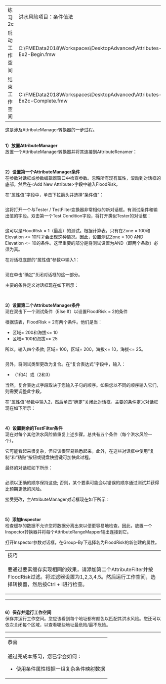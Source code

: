   
  <div id="readme" class="readme blob instapaper_body">
    <article class="markdown-body entry-content" itemprop="text">
<table>
<tbody><tr>
<td>
<i></i><font style="vertical-align: inherit;"><font style="vertical-align: inherit;">
练习2c
</font></font></td>
<td><font style="vertical-align: inherit;"><font style="vertical-align: inherit;">
洪水风险项目：条件值法
</font></font></td>
</tr>
<tr>
<td><font style="vertical-align: inherit;"><font style="vertical-align: inherit;">启动工作空间</font></font></td>
<td><font style="vertical-align: inherit;"><font style="vertical-align: inherit;">C:\FMEData2018\Workspaces\DesktopAdvanced\Attributes-Ex2-Begin.fmw</font></font></td>
</tr>
<tr>
<td><font style="vertical-align: inherit;"><font style="vertical-align: inherit;">结束工作空间</font></font></td>
<td><font style="vertical-align: inherit;"><font style="vertical-align: inherit;">C:\FMEData2018\Workspaces\DesktopAdvanced\Attributes-Ex2c-Complete.fmw</font></font></td>
</tr>
</tbody></table>
<p><font style="vertical-align: inherit;"><font style="vertical-align: inherit;">这是涉及AttributeManager转换器的一步过程。</font></font></p>
<p><br><strong><font style="vertical-align: inherit;"><font style="vertical-align: inherit;">1）放置AttributeManager</font></font></strong>
<br><font style="vertical-align: inherit;"><font style="vertical-align: inherit;">放置一个AttributeManager转换器并将其连接到AttributeRenamer：</font></font></p>
<p><a target="_blank" href="https://github.com/safesoftware/FMETraining/blob/Desktop-Advanced-2018/DesktopAdvanced1Attributes/Images/Img1.234.Ex2c.AttributeManagerOnCanvas.png"><img src="./Images/Img1.234.Ex2c.AttributeManagerOnCanvas.png" alt="" style="max-width:100%;"></a></p>
<p><br><strong><font style="vertical-align: inherit;"><font style="vertical-align: inherit;">2）设置第一个AttributeManager条件</font></font></strong>
<br><font style="vertical-align: inherit;"><font style="vertical-align: inherit;">在参数对话框或参数编辑器窗口中检查参数。</font><font style="vertical-align: inherit;">忽略所有现有属性，滚动到对话框的底部，然后在&lt;Add New Attribute&gt;字段中输入FloodRisk。</font></font></p>
<p><font style="vertical-align: inherit;"><font style="vertical-align: inherit;">在“属性值”字段中，单击下拉箭头并选择“条件值”：</font></font></p>
<p><a target="_blank" href="https://github.com/safesoftware/FMETraining/blob/Desktop-Advanced-2018/DesktopAdvanced1Attributes/Images/Img1.235.Ex2c.AttributeManagerConditionalParam.png"><img src="./Images/Img1.235.Ex2c.AttributeManagerConditionalParam.png" alt="" style="max-width:100%;"></a></p>
<p><font style="vertical-align: inherit;"><font style="vertical-align: inherit;">这将打开一个与Tester / TestFilter变换器非常相似的新对话框。</font><font style="vertical-align: inherit;">有测试条件和输出值的字段。</font><font style="vertical-align: inherit;">双击第一个Test Condition字段，将打开类似Tester的对话框：</font></font></p>
<p><a target="_blank" href="https://github.com/safesoftware/FMETraining/blob/Desktop-Advanced-2018/DesktopAdvanced1Attributes/Images/Img1.236.Ex2c.AttrManagerConditionalFirstCondition.png"><img src="./Images/Img1.236.Ex2c.AttrManagerConditionalFirstCondition.png" alt="" style="max-width:100%;"></a></p>
<p><font style="vertical-align: inherit;"><font style="vertical-align: inherit;">这可以是FloodRisk = 1（最高）的测试。</font><font style="vertical-align: inherit;">根据计算表，只有在Zone = 100和Elevation &lt;= 10时才会出现这种情况。因此，设置测试Zone = 100 AND Elevation &lt;= 10的条件。这里重要的部分是将测试设置为AND（即两个条款）必须为真。</font></font></p>
<p><font style="vertical-align: inherit;"><font style="vertical-align: inherit;">在对话框底部的“属性值”参数中输入1：</font></font></p>
<p><a target="_blank" href="https://github.com/safesoftware/FMETraining/blob/Desktop-Advanced-2018/DesktopAdvanced1Attributes/Images/Img1.237.Ex2c.AttrManagerFirstConditionSetup.png"><img src="./Images/Img1.237.Ex2c.AttrManagerFirstConditionSetup.png" alt="" style="max-width:100%;"></a></p>
<p><font style="vertical-align: inherit;"><font style="vertical-align: inherit;">现在单击“确定”关闭对话框的这一部分。</font></font></p>
<p><font style="vertical-align: inherit;"><font style="vertical-align: inherit;">主要的条件定义对话框现在如下所示：</font></font></p>
<p><a target="_blank" href="https://github.com/safesoftware/FMETraining/blob/Desktop-Advanced-2018/DesktopAdvanced1Attributes/Images/Img1.238.Ex2c.AttrManagerConditionalAfterFirstCondition.png"><img src="./Images/Img1.238.Ex2c.AttrManagerConditionalAfterFirstCondition.png" alt="" style="max-width:100%;"></a></p>
<p><br><strong><font style="vertical-align: inherit;"><font style="vertical-align: inherit;">3）设置第二个AttributeManager条件</font></font></strong>
<br><font style="vertical-align: inherit;"><font style="vertical-align: inherit;">现在双击下一个测试条件（Else If）以设置FloodRisk = 2的条件</font></font></p>
<p><font style="vertical-align: inherit;"><font style="vertical-align: inherit;">根据该表，FloodRisk = 2有两个条件。</font><font style="vertical-align: inherit;">他们是当：</font></font></p>
<ul>
<li><font style="vertical-align: inherit;"><font style="vertical-align: inherit;">区域= 200和海拔&lt;= 10</font></font></li>
<li><font style="vertical-align: inherit;"><font style="vertical-align: inherit;">区域= 100和海拔&lt;= 25</font></font></li>
</ul>
<p><font style="vertical-align: inherit;"><font style="vertical-align: inherit;">所以，输入四个条款; </font><font style="vertical-align: inherit;">区域= 100，区域= 200，海拔&lt;= 10，海拔&lt;= 25。</font></font></p>
<p><a target="_blank" href="https://github.com/safesoftware/FMETraining/blob/Desktop-Advanced-2018/DesktopAdvanced1Attributes/Images/Img1.239.Ex2c.AttrManagerSecondConditionSetup.png"><img src="./Images/Img1.239.Ex2c.AttrManagerSecondConditionSetup.png" alt="" style="max-width:100%;"></a></p>
<p><font style="vertical-align: inherit;"><font style="vertical-align: inherit;">另外，将测试类型更改为复合。</font><font style="vertical-align: inherit;">在“复合表达式”字段中，输入：</font></font></p>
<ul>
<li><font style="vertical-align: inherit;"><font style="vertical-align: inherit;">（1和4）或（2和3）</font></font></li>
</ul>
<p><font style="vertical-align: inherit;"><font style="vertical-align: inherit;">当然，复合表达式字段取决于您输入子句的顺序。</font><font style="vertical-align: inherit;">如果您以不同的顺序输入它们，则需要调整此字段。</font></font></p>
<p><font style="vertical-align: inherit;"><font style="vertical-align: inherit;">在“属性值”参数中输入2，然后单击“确定”关闭此对话框。</font><font style="vertical-align: inherit;">主要的条件定义对话框现在如下所示：</font></font></p>
<p><a target="_blank" href="https://github.com/safesoftware/FMETraining/blob/Desktop-Advanced-2018/DesktopAdvanced1Attributes/Images/Img1.240.Ex2c.AttrManagerAfterSecondCondition.png"><img src="./Images/Img1.240.Ex2c.AttrManagerAfterSecondCondition.png" alt="" style="max-width:100%;"></a></p>
<p><br><strong><font style="vertical-align: inherit;"><font style="vertical-align: inherit;">4）设置剩余的TestFilter条件</font></font></strong>
<br><font style="vertical-align: inherit;"><font style="vertical-align: inherit;">现在对每个其他洪水风险值重复上述步骤。</font><font style="vertical-align: inherit;">总共有五个条件（每个洪水风险一个）。</font></font></p>
<p><font style="vertical-align: inherit;"><font style="vertical-align: inherit;">它可能看起来很复杂，但应该很容易熟悉起来。</font><font style="vertical-align: inherit;">此外，在这些对话框中使用“复制”和“粘贴”按钮或键盘快捷键可加快此过程。</font></font></p>
<p><font style="vertical-align: inherit;"><font style="vertical-align: inherit;">最终的对话框如下所示：</font></font></p>
<p><a target="_blank" href="https://github.com/safesoftware/FMETraining/blob/Desktop-Advanced-2018/DesktopAdvanced1Attributes/Images/Img1.241.Ex2c.FinalAttrManagerConditions.png"><img src="./Images/Img1.241.Ex2c.FinalAttrManagerConditions.png" alt="" style="max-width:100%;"></a></p>
<p><font style="vertical-align: inherit;"><font style="vertical-align: inherit;">必须以正确的顺序保持这些; </font><font style="vertical-align: inherit;">否则，某个要素可能会以错误的顺序通过测试并获得比预期更低的风险。</font></font></p>
<p><font style="vertical-align: inherit;"><font style="vertical-align: inherit;">接受更改，主AttributeManager对话框现在如下所示：</font></font></p>
<p><a target="_blank" href="https://github.com/safesoftware/FMETraining/blob/Desktop-Advanced-2018/DesktopAdvanced1Attributes/Images/Img1.242.Ex2c.FinalAttrManagerDialog.png"><img src="./Images/Img1.242.Ex2c.FinalAttrManagerDialog.png" alt="" style="max-width:100%;"></a></p>
<p><br><strong><font style="vertical-align: inherit;"><font style="vertical-align: inherit;">5）添加Inspector</font></font></strong>
<br><font style="vertical-align: inherit;"><font style="vertical-align: inherit;">检查缓存的数据不允许您将数据分离出来以便更容易地检查。</font><font style="vertical-align: inherit;">因此，放置一个Inspector转换器并将每个AttributeRangeMapper输出连接到它。</font></font></p>
<p><font style="vertical-align: inherit;"><font style="vertical-align: inherit;">打开Inspector参数对话框，在Group-By下选择名为FloodRisk的新创建的属性。</font></font></p>
 
<table>
<tbody><tr>
<td>
<i></i><font style="vertical-align: inherit;"><font style="vertical-align: inherit;">
技巧
</font></font></td>
</tr>
<tr>
<td><font style="vertical-align: inherit;"><font style="vertical-align: inherit;">

要通过要素缓存实现相同的效果，请添加第二个AttributeFilter并按FloodRisk过滤。</font><font style="vertical-align: inherit;">将过滤器设置为1,2,3,4,5。</font><font style="vertical-align: inherit;">然后运行工作空间，选择转换器，然后按Ctrl + I进行检查。

</font></font></td>
</tr>
</tbody></table>
<hr>
<p><br><strong><font style="vertical-align: inherit;"><font style="vertical-align: inherit;">6）保存并运行工作空间</font></font></strong>
<br><font style="vertical-align: inherit;"><font style="vertical-align: inherit;">保存并运行工作空间。</font><font style="vertical-align: inherit;">您应该看到每个地址都有颜色以匹配其洪水风险。</font><font style="vertical-align: inherit;">您还可以依次关闭每个区域，以查看哪些地址最危险/最不危险。</font></font></p>
<hr>
 
<table>
<tbody><tr>
<td>
<i></i><font style="vertical-align: inherit;"><font style="vertical-align: inherit;">
恭喜
</font></font></td>
</tr>
<tr>
<td><font style="vertical-align: inherit;"><font style="vertical-align: inherit;">

通过完成本练习，您已学会如何：
</font></font><ul><li><font style="vertical-align: inherit;"><font style="vertical-align: inherit;">使用条件属性根据一组复杂条件映射数据</font></font></li></ul>

</td>
</tr>
</tbody></table>
</article>
  </div>
